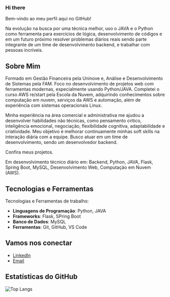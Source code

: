 ### Hi there 


Bem-vindo ao meu perfil aqui no GitHub! 

Na evolução na busca por uma técnica melhor, uso o JAVA e o Python como ferramenta para exercícios de lógica, desenvolvimento de códigos e em um futuro próximo resolver problemas diários reais sendo parte integrante de um time de desenvolvimento backend, e trabalhar com pessoas incríveis.

## Sobre Mim
Formado em Gestão Financeira pela Uninove e, Análise e Desenvolvimento de Sistemas pela FAM. Foco no desenvolvimento de projetos web com ferramentas modernas, especialmente usando Python/JAVA. Completei o curso AWS re/start pela Escola da Nuvem, adquirindo conhecimentos sobre computação em nuvem, serviços da AWS e automação, além de experiência com sistemas operacionais Linux.

Minha experiência na área comercial e administrativa me ajudou a desenvolver habilidades não técnicas, como pensamento crítico, inteligência emocional, negociação, flexibilidade cognitiva, adaptabilidade e criatividade. Meu objetivo é melhorar continuamente minhas soft skills na interação diária com a equipe. 
Busco atuar em um time de desenvolvimento, sendo um desenvolvedor backend.

Confira meus projetos.

Em desenvolvimento técnico diário em: Backend, Python, JAVA, Flask, Spring Boot, MySQL, Desenvolvimento Web, Computação em Nuvem (AWS).

## Tecnologias e Ferramentas

Tecnologias e Ferramentas de trabalho:

- **Linguagens de Programação**: Python, JAVA
- **Frameworks**: Flask, SPring Boot
- **Banco de Dados**: MySQL
- **Ferramentas**: Git, GitHub, VS Code

## Vamos nos conectar

- [LinkedIn](https://www.linkedin.com/in/cesaroliveira-python/)
- [Email](mailto:cesaraleoliveira@gmail.com)


## Estatísticas do GitHub

![Top Langs](https://github-readme-stats.vercel.app/api/top-langs/?username=CesarOli&layout=compact&theme=radical&langs_count=10&hide=html,css,java)
